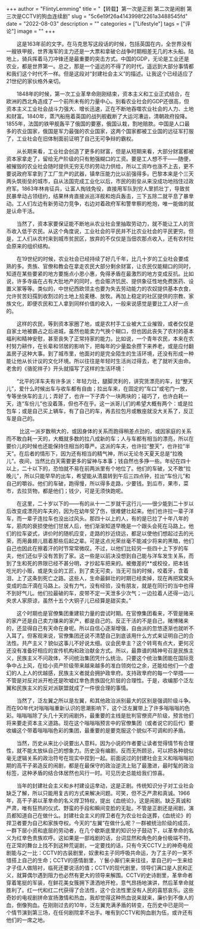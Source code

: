+++
author = "FlintyLemming"
title = "【转载】第一次是正剧 第二次是闹剧 第三次是CCTV的狗血连续剧"
slug = "5c6e19f26a4143998f2261a3488545fd"
date = "2022-08-03"
description = ""
categories = ["Lifestyle"]
tags = ["评论"]
image = ""
+++

　　这是163年前的文字。在马克思写这段话的时候，包括英国在内，全世界没有一艘铁甲舰，世界海军的主力还是一大票和拿破仑战争时期相差无几的木头船。陆地上，骑兵挥着马刀冲锋还是最重要的突击方式。中国的GDP，无论是工业还是农业，都是世界第一。总之，那是一个遥远的不得了的时代，遥远到大部分事情都和我们这个时代不一样。但是这段对“封建社会主义”的描述。让我这个已经适应了21世纪的家伙格外亲切。

　　1848年的时候，第一次工业革丵命刚刚结束，资本主义和工业正式结合，在欧洲的西北角造成了一个前所未有的力量中心。别看农业社会的GDP还很高，但资本主义工业社会战斗力强大、增长迅速，正在不断地吞噬农业社会的人力、土地和财富。1840年，蒸汽船拖着英国的战列舰截断了大运河漕运，清朝政府投降。1855年，法国的铁甲舰轰平了俄国的要塞，俄国认栽，割地赔款。中国是人口最多的农业国家，俄国是军力最强的农业国家，这两个国家都被工业国的远征军打服了，工业社会在旧体制面前证明了自己无可争辩的霸权。

　　从长期来看，工业社会创造了更多的财富，但是从短期来看，大部分财富都被资本家拿走了，留给无产阶级的只有勉强糊口的工资。要是工人想不干——随便，被摧毁的农业社会随时提供无穷无尽的劳动力供给，所以工资咋也涨不上去，更不要说政府军拿到了工厂生产的武器，镇丵压能力比以前强得多。巴黎本来是个三天两头筑街垒的城市，自从法国完成工业化以后，市民的街垒从来没成功地挡住过政府军。1863年林肯征兵，让富人掏钱免役，直接用军队到穷人里抓壮丁，导致贫民暴丵动占领纽约，结果林肯直接派巡洋舰和炮兵轰击，三下五除二就平息了暴丵动。工人们左边有新劳动力竞争，右边对着政府军和警丵察的枪炮，唯一能做的就是认命干活。

　　当然了，资本家要保证能不断地从农业社会里抽取劳动力，就不能让工人的货币收入低于农民。从这个角度说，工业社会的平民并不比农业社会的平民更穷。但是，工人们从农村来到城市贫民区，放弃的不仅仅是当佃农那点收入，还有农村社会原来的组织结构。

　　在19世纪的时候，农业社会已经持续了好几千年，比几十岁的工业社会要成熟的多。贵族、官僚和教会在拿走农民大部分剩余财富，让农民仅能糊口的同时，知道在某些要紧的地方要施点小恩小惠，免得矛盾在最激烈的地方变成反抗。比如说，许多寺庙在占有大批地产的同时，也会赈济饥民、提供象征性地免费医药、设置义冢等等。类似的，中世纪西欧领主也要为失去劳动能力的农奴提供基本衣食，允许贫苦妇孺到收割过的土地上拾麦穗、放牧。再加上稳定的社区提供的宗教、家族文化，即便农民和工人拿到同样价值的收入，一般来说感觉是要比工人好一点的。

　　这样的农民，等到资本家圈了地，或是农村手工业被大工业摧毁，或者仅仅是自家土地被霸占之后进城，虽然也能卖力气换个糊口，但也因此丧失了农村的基本福利和精神安慰，甚至丧失了正常持家的能力。比如说，一个青年农民，本来在农村努力耕作，在长辈和邻居的影响下，把每年的少量盈余攒下来养老，或是应付翻盖房子这种大事。到了城市里，他面对的是完全陌生的生活环境，还没有形成一种能让他从长计议的文化环境。所以往往是年轻时生活尚过得去，老了就听天由命。老舍的《骆驼祥子》开头就描写了这样的生活环境：

　　“北平的洋车夫有许多派：年轻力壮，腿脚灵利的，讲究赁漂亮的车，拉“整天儿”，爱什么时候出车与收车都有自由；拉出车来，在固定的“车口”或宅门一放，专等坐快车的主儿；弄好了，也许一下子弄个一块两块的；碰巧了，也许白耗一天，连“车份儿”也没着落，但也不在乎。这一派哥儿们的希望大概有两个：或是拉包车；或是自己买上辆车，有了自己的车，再去拉包月或散座就没大关系了，反正车是自己的。

  　　比这一派岁数稍大的，或因身体的关系而跑得稍差点劲的，或因家庭的关系而不敢白耗一天的，大概就多数的拉八成新的车；人与车都有相当的漂亮，所以在要价儿的时候也还能保持住相当的尊严。这派的车夫，也许拉“整天”，也许拉“半天”。在后者的情形下，因为还有相当的精气神，所以无论冬天夏天总是“拉晚儿”。夜间，当然比白天需要更多的留神与本事；钱自然也多挣一些。年纪在四十以上，二十以下的，恐怕就不易在前两派里有个地位了。他们的车破，又不敢“拉晚儿”，所以只能早早的出车，希望能从清晨转到午后三四点钟，拉出“车份儿”和自己的嚼谷。他们的车破，跑得慢，所以得多走路，少要钱。到瓜市，果市，菜市，去拉货物，都是他们；钱少，可是无须快跑呢。

　　在这里，二十岁以下的——有的从十一二岁就干这行儿——很少能到二十岁以后改变成漂亮的车夫的，因为在幼年受了伤，很难健壮起来。他们也许拉一辈子洋车，而一辈子连拉车也没出过风头。那四十以上的人，有的是已拉了十年八年的车，筋肉的衰损使他们甘居人后，他们渐渐知道早晚是一个跟头会死在马路上。他们的拉车姿式，讲价时的随机应变，走路的抄近绕远，都足以使他们想起过去的光荣，而用鼻翅儿扇着那些后起之辈。可是这点光荣丝毫不能减少将来的黑暗，他们自己也因此在擦着汗的时节常常微叹。不过，以他们比较另一些四十上下岁的车夫，他们还似乎没有苦到了家。这一些是以前决没想到自己能与洋车发生关系，而到了生和死的界限已经不甚分明，才抄起车把来的。被撤差的**或校役，把本钱吃光的小贩，或是失业的工匠，到了卖无可卖，当无可当的时候，咬着牙，含着泪，上了这条到死亡之路。这些人，生命最鲜壮的时期已经卖掉，现在再把窝窝头变成的血汗滴在马路上。没有力气，没有经验，没有朋友，就是在同行的当中也得不到好气儿。他们拉最破的车，皮带不定一天泄多少次气；一边拉着人还得一边儿央求人家原谅，虽然十五个大铜子儿已经算是甜买卖。”

　　这个时期也是官僚集团重建软力量的尝试时期。在官僚集团看来，不管是赌来的家产还是自己卖力赚来的家产，都是自己的。反正干活的不是自己，赌博赌来的，还显得自己有天命在身呢。所以自信心逐渐增强，自由派的忽悠逐渐也就听不入耳了。但客观来说，官僚集团还说不清楚自己到底该用什么方式来证明自己的合法性。共产主义？貌似这事儿不好说太细。议会民丵主？这个转弯有点大，更何况还没有准备好相应的宣传机构和政治献金方式。所以，最靠谱的精神号召是民族主义，民族主义不问政体，不问统治集团凭什么统治。只要这个统治集团能在国际竞争中占上风，在给小资产阶级带来越来越多的准白领岗位之余，还能给他们一个虚幻的人上人的优越感，民族主义者就会拥护政丵府。支持政丵府的每一个举措——不管是对反对派开枪还是吹嘘红丵色贵族固化阶层的合理性。于是，收编那个泛左翼和民族主义的反对派联盟就成了一件很合理的事情。

　　当然了，泛左翼之所以是左翼，和其他政治派别最大的区别是强调阶级斗争。而在90年代对嗡嗡嗡重新认识的思潮影响下，这个泛左翼带上了许多嗡嗡嗡的色彩。嗡嗡嗡除了头几十天的闹剧外，最重要的主线是批判官僚资产阶级，预言他们将来要走资本主义道路。现在这个嗡嗡嗡预言中的官僚集团（或者说它的后代）要收编这个带着嗡嗡嗡色彩的集团，最重要的是要克服这个貌似不可调和的矛盾。

　　当然，历史从来比小说要出人意料。因为小说的作者要让读者觉得情节有合理性，就不能太放纵自己的想象力。历史没有编剧，反而无所顾忌，可以把各种貌似毫无逻辑关系的政治符号在现实中捏到一起。前面说过的封建社会主义和嗡嗡嗡初期的高干子弟造反的闹剧，都是在最保守的政治逆流上贴了最激进，最时髦的政治标签，这种矛盾的结合体居然也风行一时。可见历史总能给我们惊喜。

　　当年的封建社会主义和乡村建设运丵动，这是正剧。传统知识分子对工业社会缺乏了解，所以只能用复古的方式来解决问题。可笑，但不乏严肃和真诚。1966年，高干子弟以革丵命的名义捍卫特权，提出《血统论》，这是闹剧。缺乏真诚和严肃，唯有狂热的仪式、野蛮的手段和瞬间变脸的无耻。不管是正剧还是闹剧，演员都知道自己在做什么。封建社会主义的捍卫者在为农业社会送葬，《血统论》的捍卫者要为自己和家族夺权。今天的“左翼”在做什么呢？一群被统治阶级的成员，一群下层小资和底层的劳动者，在几个歇斯底里的知识分子鼓动下，以革丵命的名义为红丵色贵族欢呼。这如果是一部戏剧的话，台词显然和角色的身份极端不符。在正常的舞台上找不到这种荒诞剧，一定要找的话，只有今天CCTV上的神奇电视剧能与之一比：CCTV的古装剧里，奴隶和主子同呼吸共命运，为了主子的一笑不惜搭上自己的生命；CCTV的感情剧里，丫鬟小厮们来来往往，拿自己的一生来给才子佳人做陪衬，临死还要说活的值；CCTV的现代剧里，领导们满口是人民和正义，就算偶尔遇到阻力也必然有更大的领导来解围。CCTV的史诗剧里，革丵命者穿着笔挺的军装，在鲜花美女簇拥下潇洒地开枪，意气昂扬地演讲，然后革丵命就胜利了。红一代和红二代获得了合法性，这个合法性里没有人民的喜怒哀乐。这些奇妙的电视剧拼命宣扬激情和热血，我却觉得这种热血说来就来，廉价到不像人的血，倒像狗血。在刚刚过去的10年，泛左翼充满矛盾的转变，在历史中已是同一个情节演到第三场，在任何剧院拿不出手。唯有到CCTV和狗血剧为伍，或许还有他们的一席之地。
